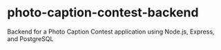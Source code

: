 # photo-caption-contest-backend
Backend for a Photo Caption Contest application using Node.js, Express, and PostgreSQL
